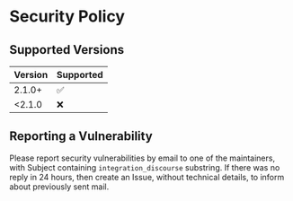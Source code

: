 <!--
  - SPDX-FileCopyrightText: 2020 Nextcloud GmbH and Nextcloud contributors
  - SPDX-License-Identifier: CC0-1.0
-->
# Security Policy

## Supported Versions


| Version | Supported          |
|---------|--------------------|
| 2.1.0+  | :white_check_mark: |
| <2.1.0  | :x:                |


## Reporting a Vulnerability

Please report security vulnerabilities by email to one of the maintainers, with Subject containing `integration_discourse` substring.
If there was no reply in 24 hours, then create an Issue, without technical details, to inform about previously sent mail.
